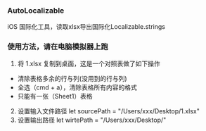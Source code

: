 ### AutoLocalizable
iOS 国际化工具，读取xlsx导出国际化Localizable.strings

### 使用方法，请在电脑模拟器上跑
1. 将 1.xlsx 复制到桌面，这是一个对照表做了如下操作
 * 清除表格多余的行与列(没用到的行与列)
 * 全选（cmd + a），清除表格所有内容的格式
 * 只能有一张（Sheet1）表格
2. 设置输入文件路径
let sourcePath = "/Users/xxx/Desktop/1.xlsx"
3. 设置输出路径
let wirtePath = "/Users/xxx/Desktop/"

